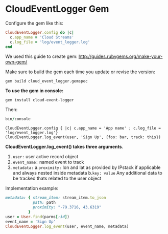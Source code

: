 # CloudEventLogger Gem

Configure the gem like this:

```ruby
CloudEventLogger.config do |c|
  c.app_name = 'Cloud Streams'
  c.log_file = 'log/event_logger.log'
end
```

We used this guide to create gem:
http://guides.rubygems.org/make-your-own-gem/

Make sure to build the gem each time you update or revise the version:
```
gem build cloud_event_logger.gemspec
```

**To use the gem in console:**

```
gem install cloud-event-logger
```
Then:
```ruby
bin/console
```

```
CloudEventLogger.config { |c| c.app_name = 'App name' ; c.log_file = 'log/event_logger.log'}
CloudEventLogger.log_event(user, 'Sign Up', {foo: bar, track: this})
```

**CloudEventLogger.log_event() takes three arguments**.
1. `user:` user active record object
2. `event_name:` named event to track
3. `metadata:` 
a.`proximity:` lon and lat as provided by IPstack if applicable and always nested inside metadata
b.`key: value` Any additional data to be tracked thats related to the user object

Implementation example:
```ruby
metadata: { stream_item: stream_item.to_json
            path: path
            proximity: "-79.3716, 43.6319" 
          }
user = User.find(parms[:id])
event_name = 'Sign Up'
CloudEventLogger.log_event(user, event_name, metadata)
```      
